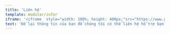 ```yaml
---
title: 'Liên hệ'
template: modular/infor
iframe: '<iframe  style="width: 100%; height: 400px;"src="https://www.google.com/maps/embed?pb=!1m18!1m12!1m3!1d3918.9601622929426!2d106.70612387451766!3d10.814360658493937!2m3!1f0!2f0!3f0!3m2!1i1024!2i768!4f13.1!3m3!1m2!1s0x31752896e0327999%3A0xed9cac7b7cfeb29e!2zMTUwIE5ndXnhu4VuIFjDrSwgUGjGsOG7nW5nIDI2LCBCw6xuaCBUaOG6oW5oLCBI4buTIENow60gTWluaCwgVmnhu4d0IE5hbQ!5e0!3m2!1svi!2s!4v1741254525251!5m2!1svi!2s" width="600" height="450" style="border:0;" allowfullscreen="" loading="lazy" referrerpolicy="no-referrer-when-downgrade"></iframe>'
text: 'Để lại thông tin của bạn để chúng tôi có thể liên hệ hỗ trợ bạn sớm nhất có thể!'
---
```


